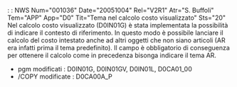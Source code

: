  :  : NWS Num="001036" Date="20051004" Rel="V2R1" Atr="S. Buffoli" Tem="APP" App="D0" Tit="Tema nel calcolo costo visualizzato" Sts="20"
Nel calcolo costo visualizzato (D0IN01G) è stata implementata la possibilità di indicare il contesto
di riferimento.
In questo modo è possibile lanciare il calcolo del costo intestato anche ad altri oggetti che non siano articoli (AR era infatti prima il tema predefinito).
Il campo è obbligatorio di conseguenza per ottenere il calcolo come in precedenza bisonga indicare
il tema AR.

-  pgm modificati :  D0IN01G, D0IN01GV, D0IN01L, D0CA01_00
-  /COPY modificate :  D0CA00A_P
